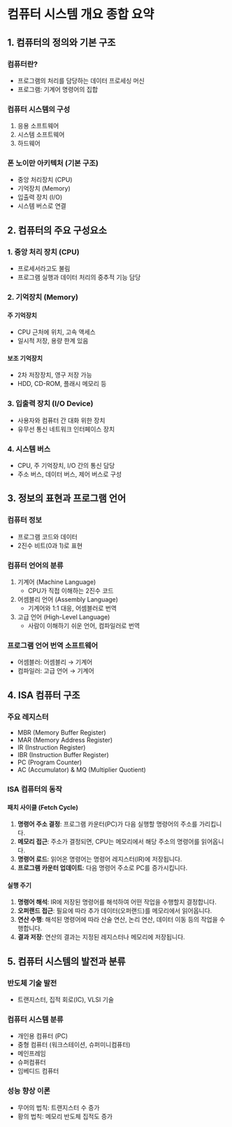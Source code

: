 # 컴퓨터 시스템 개요 종합 요약
## 1. 컴퓨터의 정의와 기본 구조
### 컴퓨터란?
- 프로그램의 처리를 담당하는 데이터 프로세싱 머신
- 프로그램: 기계어 명령어의 집합
### 컴퓨터 시스템의 구성
1. 응용 소프트웨어
2. 시스템 소프트웨어
3. 하드웨어
### 폰 노이만 아키텍처 (기본 구조)
- 중앙 처리장치 (CPU)
- 기억장치 (Memory)
- 입출력 장치 (I/O)
- 시스템 버스로 연결
## 2. 컴퓨터의 주요 구성요소

### 1. 중앙 처리 장치 (CPU)
- 프로세서라고도 불림
- 프로그램 실행과 데이터 처리의 중추적 기능 담당

### 2. 기억장치 (Memory)
#### 주 기억장치
- CPU 근처에 위치, 고속 액세스
- 일시적 저장, 용량 한계 있음

#### 보조 기억장치
- 2차 저장장치, 영구 저장 가능
- HDD, CD-ROM, 플래시 메모리 등

### 3. 입출력 장치 (I/O Device)
- 사용자와 컴퓨터 간 대화 위한 장치
- 유무선 통신 네트워크 인터페이스 장치

### 4. 시스템 버스
- CPU, 주 기억장치, I/O 간의 통신 담당
- 주소 버스, 데이터 버스, 제어 버스로 구성

## 3. 정보의 표현과 프로그램 언어

### 컴퓨터 정보
- 프로그램 코드와 데이터
- 2진수 비트(0과 1)로 표현

### 컴퓨터 언어의 분류
1. 기계어 (Machine Language)
   - CPU가 직접 이해하는 2진수 코드
2. 어셈블리 언어 (Assembly Language)
   - 기계어와 1:1 대응, 어셈블러로 번역
3. 고급 언어 (High-Level Language)
   - 사람이 이해하기 쉬운 언어, 컴파일러로 번역

### 프로그램 언어 번역 소프트웨어
- 어셈블러: 어셈블리 → 기계어
- 컴파일러: 고급 언어 → 기계어

## 4. ISA 컴퓨터 구조

### 주요 레지스터
- MBR (Memory Buffer Register)
- MAR (Memory Address Register)
- IR (Instruction Register)
- IBR (Instruction Buffer Register)
- PC (Program Counter)
- AC (Accumulator) & MQ (Multiplier Quotient)

### ISA 컴퓨터의 동작
#### 패치 사이클 (Fetch Cycle)
1.  **명령어 주소 결정**: 프로그램 카운터(PC)가 다음 실행할 명령어의 주소를 가리킵니다.
2. **메모리 접근**: 주소가 결정되면, CPU는 메모리에서 해당 주소의 명령어를 읽어옵니다.
3. **명령어 로드**: 읽어온 명령어는 명령어 레지스터(IR)에 저장됩니다.
4. **프로그램 카운터 업데이트**: 다음 명령어 주소로 PC를 증가시킵니다.
#### 실행 주기
1. **명령어 해석**: IR에 저장된 명령어를 해석하여 어떤 작업을 수행할지 결정합니다.
2. **오퍼랜드 접근**: 필요에 따라 추가 데이터(오퍼랜드)를 메모리에서 읽어옵니다.
3. **연산 수행**: 해석된 명령어에 따라 산술 연산, 논리 연산, 데이터 이동 등의 작업을 수행합니다.
4. **결과 저장**: 연산의 결과는 지정된 레지스터나 메모리에 저장됩니다.
## 5. 컴퓨터 시스템의 발전과 분류
### 반도체 기술 발전
- 트랜지스터, 집적 회로(IC), VLSI 기술
### 컴퓨터 시스템 분류
- 개인용 컴퓨터 (PC)
- 중형 컴퓨터 (워크스테이션, 슈퍼미니컴퓨터)
- 메인프레임
- 슈퍼컴퓨터
- 임베디드 컴퓨터
### 성능 향상 이론
- 무어의 법칙: 트랜지스터 수 증가
- 황의 법칙: 메모리 반도체 집적도 증가
